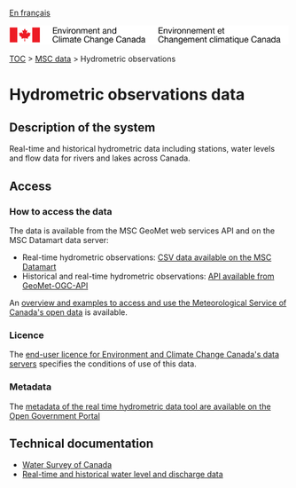 [En français](readme_hydrometric_fr.md)

![ECCC logo](../../img_eccc-logo.png)

[TOC](../../readme_en.md) > [MSC data](../readme_en.md) > Hydrometric observations

# Hydrometric observations data

## Description of the system

Real-time and historical hydrometric data including stations, water levels and flow data for rivers and lakes across Canada.

## Access

### How to access the data

The data is available from the MSC GeoMet web services API and on the MSC Datamart data server:

* Real-time hydrometric observations: [CSV data available on the MSC Datamart](readme_hydrometric-datamart_en.md) 
* Historical and real-time hydrometric observations: [API available from GeoMet-OGC-API](../../msc-geomet/readme_en.md)

An [overview and examples to access and use the Meteorological Service of Canada's open data](../../usage/readme_en.md) is available.

### Licence

The [end-user licence for Environment and Climate Change Canada's data servers](../../licence/readme_en.md) specifies the conditions of use of this data.

### Metadata

The [metadata of the real time hydrometric data tool are available on the Open Government Portal](https://open.canada.ca/data/en/dataset/ef2161a8-b01d-4dfb-ad00-1a70f7c4073b)

## Technical documentation

* [Water Survey of Canada](https://www.canada.ca/en/environment-climate-change/services/water-overview/quantity/monitoring/survey.html)
* [Real-time and historical water level and discharge data](https://wateroffice.ec.gc.ca/)

